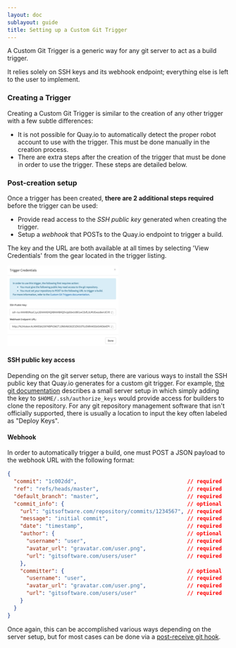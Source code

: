 ```yaml
---
layout: doc
sublayout: guide
title: Setting up a Custom Git Trigger
---
```

A Custom Git Trigger is a generic way for any git server to act as a build trigger.

It relies solely on SSH keys and its webhook endpoint; everything else is left to the user to implement.

### Creating a Trigger

Creating a Custom Git Trigger is similar to the creation of any other trigger with a few subtle differences:

* It is not possible for Quay.io to automatically detect the proper robot account to use with the trigger. This must be done manually in the creation process.
* There are extra steps after the creation of the trigger that must be done in order to use the trigger. These steps are detailed below.

### Post-creation setup

Once a trigger has been created, **there are 2 additional steps required** before the trigger can be used:

* Provide read access to the _SSH public key_ generated when creating the trigger.
* Setup a _webhook_ that POSTs to the Quay.io endpoint to trigger a build.

The key and the URL are both available at all times by selecting 'View Credentials' from the gear located in the trigger listing.

<div class="article-image">
  <a href="view-credentials.png"><img src="view-credentials.png" style="height:50%; width:50%"></a>
</div>

#### SSH public key access

Depending on the git server setup, there are various ways to install the SSH public key that Quay.io generates for a custom git trigger. For example, [the git documentation](https://git-scm.herokuapp.com/book/en/v2/Git-on-the-Server-Getting-Git-on-a-Server) describes a small server setup in which simply adding the key to `$HOME/.ssh/authorize_keys` would provide access for builders to clone the repository. For any git repository management software that isn't officially supported, there is usually a location to input the key often labeled as "Deploy Keys".

#### Webhook

In order to automatically trigger a build, one must POST a JSON payload to the webhook URL with the following format:

```json
{
  "commit": "1c002dd",                                   // required
  "ref": "refs/heads/master",                            // required
  "default_branch": "master",                            // required
  "commit_info": {                                       // optional
    "url": "gitsoftware.com/repository/commits/1234567", // required
    "message": "initial commit",                         // required
    "date": "timestamp",                                 // required
    "author": {                                          // optional
      "username": "user",                                // required
      "avatar_url": "gravatar.com/user.png",             // required
      "url": "gitsoftware.com/users/user"                // required
    },
    "committer": {                                       // optional
      "username": "user",                                // required
      "avatar_url": "gravatar.com/user.png",             // required
      "url": "gitsoftware.com/users/user"                // required
    }
  }
}
```

Once again, this can be accomplished various ways depending on the server setup, but for most cases can be done via a [post-receive git hook](https://git-scm.herokuapp.com/book/en/v2/Customizing-Git-Git-Hooks#idp26374144).
